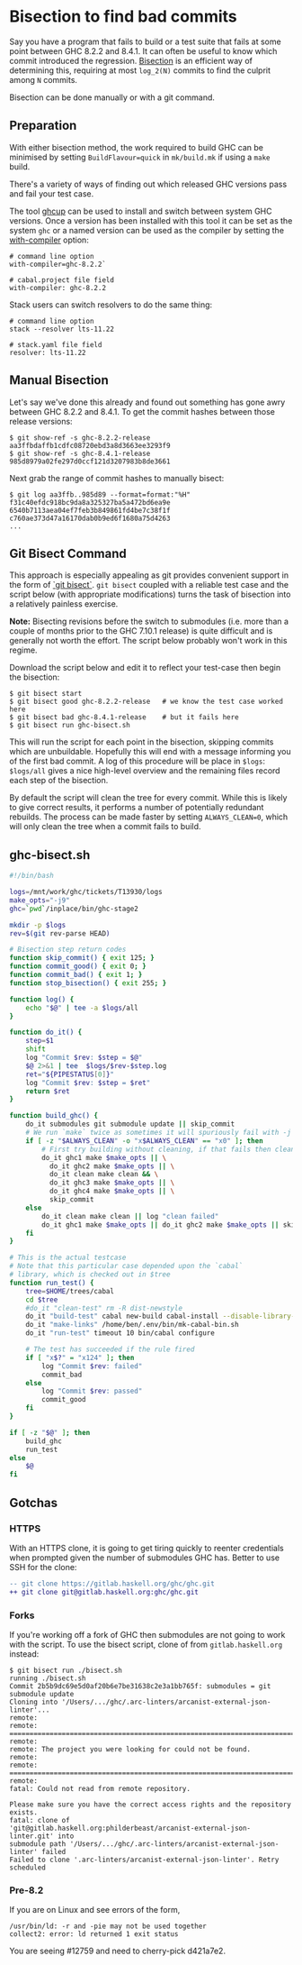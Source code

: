 # Bisection to find bad commits


Say you have a program that fails to build or a test suite that fails at some point between
GHC 8.2.2 and 8.4.1. It can often be useful to know which commit introduced the regression. [Bisection](https://en.wikipedia.org/wiki/Bisection_%28software_engineering%29) is an efficient way of determining this, requiring at most `log_2(N)` commits to find the culprit among `N` commits.

Bisection can be done manually or with a git command.

## Preparation

With either bisection method, the work required to build GHC can be minimised by setting `BuildFlavour=quick`
in `mk/build.mk` if using a `make` build.

There's a variety of ways of finding out which released GHC versions pass and fail your test case.

The tool [ghcup](https://www.haskell.org/ghcup/) can be used to install and switch between system GHC
versions. Once a version has been installed with this tool it can be set as the system `ghc` or a named
version can be used as the compiler by setting the [with-compiler](https://cabal.readthedocs.io/en/3.4/cabal-project.html?highlight=with-compiler#cfg-field-with-compiler) option:

```
# command line option
with-compiler=ghc-8.2.2`

# cabal.project file field
with-compiler: ghc-8.2.2
```

Stack users can switch resolvers to do the same thing:

```
# command line option
stack --resolver lts-11.22

# stack.yaml file field
resolver: lts-11.22
```

## Manual Bisection

Let's say we've done this already and found out something has gone awry between GHC 8.2.2 and 8.4.1. To get the commit hashes between those release versions:

```
$ git show-ref -s ghc-8.2.2-release
aa3ffbdaffb1cdfc08720ebd3a8d3663ee3293f9
$ git show-ref -s ghc-8.4.1-release
985d8979a02fe297d0ccf121d3207983b8de3661
```

Next grab the range of commit hashes to manually bisect:

```
$ git log aa3ffb..985d89 --format=format:"%H"
f31c40efdc918bc9da8a325327ba5a472bd6ea9e
6540b7113aea04ef7feb3b849861fd4be7c38f1f
c760ae373d47a16170dab0b9ed6f1680a75d4263
...
```

## Git Bisect Command

This approach is especially appealing as git provides convenient support in the form of [\`git bisect\`](https://www.kernel.org/pub/software/scm/git/docs/git-bisect.html). `git bisect` coupled with a reliable test case and the script below (with appropriate modifications) turns the task of bisection into a relatively painless exercise.


**Note:** Bisecting revisions before the switch to submodules (i.e. more than a couple of months prior to the GHC 7.10.1 release) is quite difficult and is generally not worth the effort. The script below probably won't work in this regime.


Download the script below and edit it to reflect your test-case then begin the bisection:

```
$ git bisect start
$ git bisect good ghc-8.2.2-release   # we know the test case worked here
$ git bisect bad ghc-8.4.1-release    # but it fails here
$ git bisect run ghc-bisect.sh
```


This will run the script for each point in the bisection, skipping commits which are unbuildable. Hopefully this will end with a message informing you of the first bad commit. A log of this procedure will be place in `$logs`: `$logs/all` gives a nice high-level overview and the remaining files record each step of the bisection.



By default the script will clean the tree for every commit. While this is likely to give correct results, it performs a number of potentially redundant rebuilds. The process can be made faster by setting `ALWAYS_CLEAN=0`, which will only clean the tree when a commit fails to build.


## ghc-bisect.sh


```bash
#!/bin/bash

logs=/mnt/work/ghc/tickets/T13930/logs
make_opts="-j9"
ghc=`pwd`/inplace/bin/ghc-stage2

mkdir -p $logs
rev=$(git rev-parse HEAD)

# Bisection step return codes
function skip_commit() { exit 125; }
function commit_good() { exit 0; }
function commit_bad() { exit 1; }
function stop_bisection() { exit 255; }

function log() {
    echo "$@" | tee -a $logs/all
}

function do_it() {
    step=$1
    shift
    log "Commit $rev: $step = $@"
    $@ 2>&1 | tee  $logs/$rev-$step.log
    ret="${PIPESTATUS[0]}"
    log "Commit $rev: $step = $ret"
    return $ret
}

function build_ghc() {
    do_it submodules git submodule update || skip_commit
    # We run `make` twice as sometimes it will spuriously fail with -j
    if [ -z "$ALWAYS_CLEAN" -o "x$ALWAYS_CLEAN" == "x0" ]; then
        # First try building without cleaning, if that fails then clean and try again
        do_it ghc1 make $make_opts || \
          do_it ghc2 make $make_opts || \
          do_it clean make clean && \
          do_it ghc3 make $make_opts || \
          do_it ghc4 make $make_opts || \
          skip_commit
    else
        do_it clean make clean || log "clean failed"
        do_it ghc1 make $make_opts || do_it ghc2 make $make_opts || skip_commit
    fi
}

# This is the actual testcase
# Note that this particular case depended upon the `cabal`
# library, which is checked out in $tree
function run_test() {
    tree=$HOME/trees/cabal
    cd $tree
    #do_it "clean-test" rm -R dist-newstyle
    do_it "build-test" cabal new-build cabal-install --disable-library-profiling --allow-newer=time --with-compiler=$ghc
    do_it "make-links" /home/ben/.env/bin/mk-cabal-bin.sh
    do_it "run-test" timeout 10 bin/cabal configure

    # The test has succeeded if the rule fired 
    if [ "x$?" = "x124" ]; then
        log "Commit $rev: failed"
        commit_bad
    else
        log "Commit $rev: passed"
        commit_good
    fi
}

if [ -z "$@" ]; then
    build_ghc
    run_test
else
    $@
fi
```

## Gotchas

### HTTPS

With an HTTPS clone, it is going to get tiring quickly to reenter credentials when
prompted given the number of submodules GHC has. Better to use SSH for the clone:

```diff
-- git clone https://gitlab.haskell.org/ghc/ghc.git
++ git clone git@gitlab.haskell.org:ghc/ghc.git
```

### Forks

If you're working off a fork of GHC then submodules are not going to work with the
script. To use the bisect script, clone of from `gitlab.haskell.org` instead:

```
$ git bisect run ./bisect.sh                                                      
running ./bisect.sh
Commit 2b5b9dc69e5d0af20b6e7be31638c2e3a1bb765f: submodules = git submodule update
Cloning into '/Users/.../ghc/.arc-linters/arcanist-external-json-linter'...
remote:
remote: ========================================================================
remote:
remote: The project you were looking for could not be found.
remote:
remote: ========================================================================
remote:
fatal: Could not read from remote repository.

Please make sure you have the correct access rights and the repository exists.
fatal: clone of
'git@gitlab.haskell.org:philderbeast/arcanist-external-json-linter.git' into
submodule path '/Users/.../ghc/.arc-linters/arcanist-external-json-linter' failed
Failed to clone '.arc-linters/arcanist-external-json-linter'. Retry scheduled
```

### Pre-8.2


If you are on Linux and see errors of the form,

```wiki
/usr/bin/ld: -r and -pie may not be used together
collect2: error: ld returned 1 exit status
```


You are seeing #12759 and need to cherry-pick d421a7e2.
